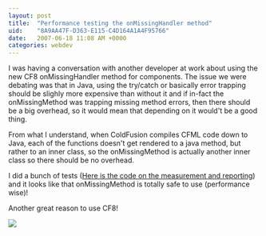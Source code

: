 ```yaml
---
layout: post
title:  "Performance testing the onMissingHandler method"
uid:	"8A9AA47F-D363-E115-C4D164A1A4F95766"
date:   2007-06-18 11:08 AM +0000
categories: webdev
---
```

I was having a conversation with another developer at work about using the new CF8 onMissingHandler method for components. The issue we were debating was that in Java, using the try/catch or basically error trapping should be slighly more expensive than without it and if in-fact the onMissingMethod was trapping missing method errors, then there should be a big overhead, so it would mean that depending on it would't be a good thing.

From what I understand, when ColdFusion compiles CFML code down to Java, each of the functions doesn't get rendered to a java method, but rather to an inner class, so the onMissingMethod is actually another inner class so there should be no overhead.

I did a bunch of tests (<a href="/blog/enclosures/MissingHandlerTest.zip">Here is the code on the measurement and reporting</a>) and it looks like that onMissingMethod is totally safe to use (performance wise)!

Another great reason to use CF8!

<img src="http://www.markdrew.co.uk/blog/images//MissingHandler.png">